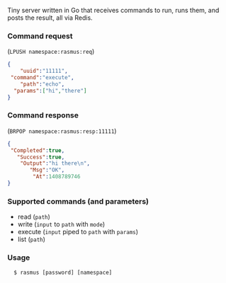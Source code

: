 
Tiny server written in Go that receives commands to run, runs them, and posts the result, all via Redis.

### Command request
(`LPUSH namespace:rasmus:req`)
```JSON
{
    "uuid":"11111",
 "command":"execute",
    "path":"echo",
  "params":["hi","there"]
}
```


### Command response
(`BRPOP namespace:rasmus:resp:11111`)
```JSON
{
 "Completed":true,
   "Success":true,
    "Output":"hi there\n",
       "Msg":"OK",
        "At":1408789746
}
```


### Supported commands (and parameters)

* read (`path`)
* write (`input` to `path` with `mode`)
* execute (`input` piped to `path` with `params`)
* list (`path`)

### Usage

```
  $ rasmus [password] [namespace]
```

